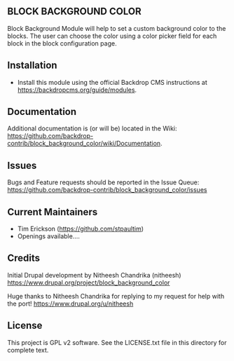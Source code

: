 BLOCK BACKGROUND COLOR
----------------------

Block Background Module will help to set a custom background color to the 
blocks. The user can choose the color using a color picker field for each 
block in the block configuration page.

Installation
------------

 - Install this module using the official Backdrop CMS instructions at
   https://backdropcms.org/guide/modules.
   
 Documentation
 -------------

 Additional documentation is (or will be) located in the Wiki:
 https://github.com/backdrop-contrib/block_background_color/wiki/Documentation.

 Issues
 ------

 Bugs and Feature requests should be reported in the Issue Queue:
 https://github.com/backdrop-contrib/block_background_color/issues

 Current Maintainers
 -------------------

 - Tim Erickson (https://github.com/stpaultim)
 - Openings available....

 Credits
 -------

 Initial Drupal development by Nitheesh Chandrika (nitheesh)
 https://www.drupal.org/project/block_background_color
 
 Huge thanks to Nitheesh Chandrika for replying to my request for help with the port!
 https://www.drupal.org/u/nitheesh

 License
 -------

 This project is GPL v2 software. See the LICENSE.txt file in this directory for
 complete text.

